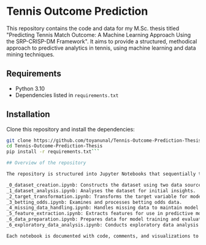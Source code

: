 # Tennis Outcome Prediction

This repository contains the code and data for my M.Sc. thesis titled "Predicting Tennis Match Outcome: A Machine Learning Approach Using the SRP-CRISP-DM Framework". It aims to provide a structured, methodical approach to predictive analytics in tennis, using machine learning and data mining techniques.

## Requirements

- Python 3.10
- Dependencies listed in `requirements.txt`

## Installation

Clone this repository and install the dependencies:

```bash
git clone https://github.com/toyanunal/Tennis-Outcome-Prediction-Thesis.git
cd Tennis-Outcome-Prediction-Thesis
pip install -r requirements.txt```

## Overview of the repository

The repository is structured into Jupyter Notebooks that sequentially take you through the stages of the predictive modeling process:

_0_dataset_creation.ipynb: Constructs the dataset using two data sources.
_1_dataset_analysis.ipynb: Analyses the dataset for initial insights.
_2_target_transformation.ipynb: Transforms the target variable for modeling.
_3_betting_odds.ipynb: Examines and processes betting odds data.
_4_missing_data_handling.ipynb: Handles missing data to maintain model integrity.
_5_feature_extraction.ipynb: Extracts features for use in predictive models.
_6_data_preparation.ipynb: Prepares data for model training and evaluation.
_6_exploratory_data_analysis.ipynb: Conducts exploratory data analysis to inform the modeling.

Each notebook is documented with code, comments, and visualizations to explain the process.

